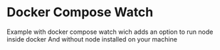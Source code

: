 # Docker Compose Watch

Example with docker compose watch wich adds an option to run node inside docker
And without node installed on your machine
